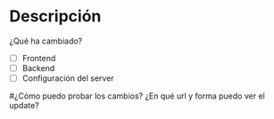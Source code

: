 # Descripción
¿Qué ha cambiado?

- [ ] Frontend
- [ ] Backend
- [ ] Configuración del server

#¿Cómo puedo probar los cambios?
¿En qué url y forma puedo ver el update?

